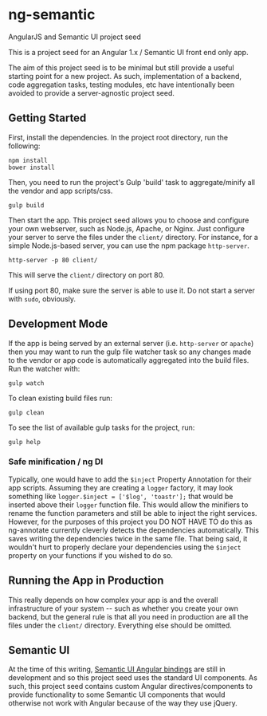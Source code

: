 ng-semantic
===========
AngularJS and Semantic UI project seed

This is a project seed for an Angular 1.x / Semantic UI front end only app.

The aim of this project seed is to be minimal but still provide a useful starting point for a new project. As such, implementation of a backend, code aggregation tasks, testing modules, etc have intentionally been avoided to provide a server-agnostic project seed.

Getting Started
---------------
First, install the dependencies. In the project root directory, run the following:

	npm install
	bower install

Then, you need to run the project's Gulp 'build' task to aggregate/minify all the vendor and app scripts/css.

	gulp build

Then start the app. This project seed allows you to choose and configure your own webserver, such as Node.js, Apache, or Nginx. Just configure your server to serve the files under the `client/` directory. For instance, for a simple Node.js-based server, you can use the npm package `http-server`.

	http-server -p 80 client/

This will serve the `client/` directory on port 80.

If using port 80, make sure the server is able to use it. Do not start a server with `sudo`, obviously.

Development Mode
----------------
If the app is being served by an external server (i.e. `http-server` or `apache`) then you may want to run the gulp file watcher task so any changes made to the vendor or app code is automatically aggregated into the build files. Run the watcher with:

	gulp watch

To clean existing build files run:

	gulp clean

To see the list of available gulp tasks for the project, run:

	gulp help

### Safe minification / ng DI
Typically, one would have to add the `$inject` Property Annotation for their app scripts. Assuming they are creating a `logger` factory, it may look something like `logger.$inject = ['$log', 'toastr'];` that would be inserted above their `logger` function file. This would allow the minifiers to rename the function parameters and still be able to inject the right services. However, for the purposes of this project you DO NOT HAVE TO do this as ng-annotate currently cleverly detects the dependencies automatically. This saves writing the dependencies twice in the same file. That being said, it wouldn't hurt to properly declare your dependencies using the `$inject` property on your functions if you wished to do so.

Running the App in Production
-----------------------------
This really depends on how complex your app is and the overall infrastructure of your system -- such as whether you create your own backend, but the general rule is that all you need in production are all the files under the `client/` directory. Everything else should be omitted.

Semantic UI
-----------
At the time of this writing, [Semantic UI Angular bindings](http://semantic-ui.com/introduction/integrations.html) are still in development and so this project seed uses the standard UI components. As such, this project seed contains custom Angular directives/components to provide functionality to some Semantic UI components that would otherwise not work with Angular because of the way they use jQuery.
